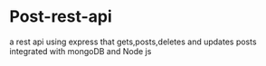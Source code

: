 # Post-rest-api
a rest api  using  express that gets,posts,deletes and updates posts integrated with mongoDB and Node js
